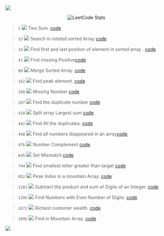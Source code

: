 <p>
 <img src="https://capsule-render.vercel.app/api?type=egg&height=120&color=0:069422,100:ecf542&text=Question%20Directory&fontAlign=48&fontAlignY=45&section=header&reversal=true&fontColor=033d13&fontSize=40"/>
</p>

<div align="center">

![LeetCode Stats](https://leetcard.jacoblin.cool/aditiiprasad?theme=dark&font=Noto%20Sans%20Bamum)
</div>

> `1`      <img src="https://img.shields.io/badge/Easy-02f212"> 
> Two Sum. <a href="code/TwoSum.java">code</a> 

> `33` <img src="https://img.shields.io/badge/Medium-e69c09">
> Search in rotated sorted Array <a href="code/RBS.java">code</a> 

> `34` <img src="https://img.shields.io/badge/Medium-e69c09">
> Find first and last position of element in sorted array . <a href="code/SearchRange.java">code</a>

> `41` <img src="https://img.shields.io/badge/Hard-fc0505">
> First missing Positive<a href="code/Missing.java">code</a>

> `88`      <img src="https://img.shields.io/badge/Easy-02f212"> 
> Merge Sorted Array. <a href="code/Merge.java">code</a>

> `162` <img src="https://img.shields.io/badge/Medium-e69c09">
> Find peak element. <a href="code/PeakElement.java">code</a>

> `268`  <img src="https://img.shields.io/badge/Easy-02f212">
>  Missing Number <a href="code/MissingNumber.java">code</a> 

> `287` <img src="https://img.shields.io/badge/Medium-e69c09">
> Find the duplicate number <a href="code/Duplicates.java">code</a>

> `410` <img src="https://img.shields.io/badge/Hard-fc0505">
> Split array Largest sum <a href="code/SplitArray.java">code</a>

> `442` <img src="https://img.shields.io/badge/Medium-e69c09">
> Find All the duplicates. <a href="code/AllDuplicates.java">code</a>

> `448` <img src="https://img.shields.io/badge/Easy-02f212">
>  Find all numbers diappeared in an array<a href="code/DisappearedNumber.java">code</a>

> `476` <img src="https://img.shields.io/badge/Easy-02f212">
> Number Complement <a href="code/FindComplement.java">code</a>

> `645`  <img src="https://img.shields.io/badge/Easy-02f212">
> Set Mismatch <a href="code/Mismatch.java">code</a>

> `744`  <img src="https://img.shields.io/badge/Easy-02f212">
> Find smallest letter greater than target <a href="code/NextGreatestLetter.java">code</a>

> `852` <img src="https://img.shields.io/badge/Medium-e69c09">
> Peak Index in a mountain Array. <a href="code/Mountain.java">code</a> 

> `1281`  <img src="https://img.shields.io/badge/Easy-02f212"> 
> Subtract the product and sum of Digits of an Integer. <a href="code/SubProductSum.java">code</a> 

> `1295`  <img src="https://img.shields.io/badge/Easy-02f212"> 
> Find Numbers with Even Number of Digits. <a href="code/EvenDigits.java">code</a> 

> `1672`   <img src="https://img.shields.io/badge/Easy-02f212"> 
> Richest customer wealth. <a href="code/MaxWealth.java">code</a> 

> `1095`   <img src="https://img.shields.io/badge/Hard-fc0505">
> Find in Mountain Array. <a href="code/SearchInMountain.java">code</a> 




<!-- <img src="https://img.shields.io/badge/Easy-02f212"> <img src="https://img.shields.io/badge/Medium-e69c09"> <img src="https://img.shields.io/badge/Hard-fc0505">  -->
<p>
 <img src="https://capsule-render.vercel.app/api?type=egg&height=120&color=0:069422,100:ecf542&fontAlign=48&fontAlignY=45&section=footer&reversal=true&fontColor=033d13&stroke=0a6b06&strokeWidth=2&descAlignY=75&descAlign=49&fontSize=60"/>
</p>

